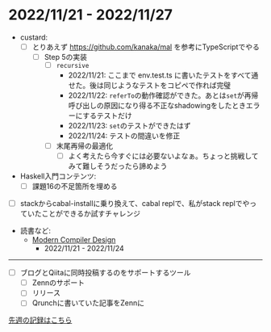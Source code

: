 # 2022/11/21 - 2022/11/27

- custard:
    - [ ] とりあえず <https://github.com/kanaka/mal> を参考にTypeScriptでやる
        - [ ] Step 5の実装
            - [ ] `recursive`
                - 2022/11/21: ここまで env.test.ts に書いたテストをすべて通せた。後は同じようなテストをコピペで作れば完璧
                - 2022/11/22: `referTo`の動作確認ができた。あとは`set`が再帰呼び出しの原因になり得る不正なshadowingをしたときエラーにするテストだけ
                - 2022/11/23: `set`のテストができたはず
                - 2022/11/24: テストの間違いを修正
            - [ ] 末尾再帰の最適化
                - [ ] よく考えたら今すぐには必要ないよなぁ。ちょっと挑戦してみて難しそうだったら諦めよう
- Haskell入門コンテンツ:
    - [ ] 課題16の不足箇所を埋める
- [ ] stackからcabal-installに乗り換えて、cabal replで、私がstack replでやっていたことができるか試すチャレンジ
- 読書など:
    - [Modern Compiler Design](https://www.springer.com/jp/book/9781461446989)
        - 2022/11/21 - 2022/11/24

------

- [ ] ブログとQiitaに同時投稿するのをサポートするツール
    - [ ] Zennのサポート
    - [ ] リリース
    - [ ] Qrunchに書いていた記事をZennに

[先週の記録はこちら](https://github.com/igrep/daily-commits/blob/2580e30467eef8438154d0b5147a86009180c227/yesterday.md)
